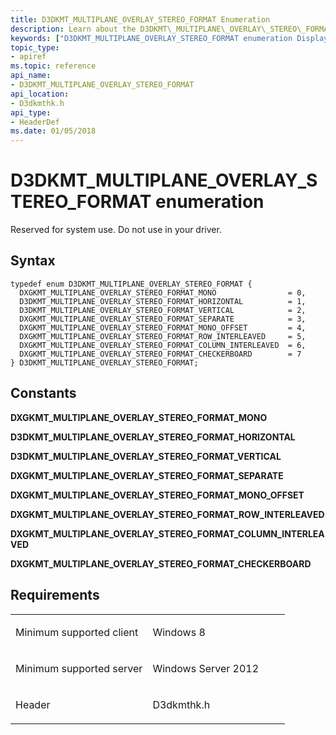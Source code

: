 ```yaml
---
title: D3DKMT_MULTIPLANE_OVERLAY_STEREO_FORMAT Enumeration
description: Learn about the D3DKMT\_MULTIPLANE\_OVERLAY\_STEREO\_FORMAT enumeration, which is reserved for system use. Do not use in your driver.
keywords: ["D3DKMT_MULTIPLANE_OVERLAY_STEREO_FORMAT enumeration Display Devices"]
topic_type:
- apiref
ms.topic: reference
api_name:
- D3DKMT_MULTIPLANE_OVERLAY_STEREO_FORMAT
api_location:
- D3dkmthk.h
api_type:
- HeaderDef
ms.date: 01/05/2018
---
```


# D3DKMT\_MULTIPLANE\_OVERLAY\_STEREO\_FORMAT enumeration


Reserved for system use. Do not use in your driver.

## Syntax

```ManagedCPlusPlus
typedef enum D3DKMT_MULTIPLANE_OVERLAY_STEREO_FORMAT {
  DXGKMT_MULTIPLANE_OVERLAY_STEREO_FORMAT_MONO                = 0,
  D3DKMT_MULTIPLANE_OVERLAY_STEREO_FORMAT_HORIZONTAL          = 1,
  D3DKMT_MULTIPLANE_OVERLAY_STEREO_FORMAT_VERTICAL            = 2,
  DXGKMT_MULTIPLANE_OVERLAY_STEREO_FORMAT_SEPARATE            = 3,
  DXGKMT_MULTIPLANE_OVERLAY_STEREO_FORMAT_MONO_OFFSET         = 4,
  DXGKMT_MULTIPLANE_OVERLAY_STEREO_FORMAT_ROW_INTERLEAVED     = 5,
  DXGKMT_MULTIPLANE_OVERLAY_STEREO_FORMAT_COLUMN_INTERLEAVED  = 6,
  DXGKMT_MULTIPLANE_OVERLAY_STEREO_FORMAT_CHECKERBOARD        = 7
} D3DKMT_MULTIPLANE_OVERLAY_STEREO_FORMAT;
```

## Constants

<span id="DXGKMT_MULTIPLANE_OVERLAY_STEREO_FORMAT_MONO"></span><span id="dxgkmt_multiplane_overlay_stereo_format_mono"></span>**DXGKMT\_MULTIPLANE\_OVERLAY\_STEREO\_FORMAT\_MONO**

<span id="D3DKMT_MULTIPLANE_OVERLAY_STEREO_FORMAT_HORIZONTAL"></span><span id="d3dkmt_multiplane_overlay_stereo_format_horizontal"></span>**D3DKMT\_MULTIPLANE\_OVERLAY\_STEREO\_FORMAT\_HORIZONTAL**

<span id="D3DKMT_MULTIPLANE_OVERLAY_STEREO_FORMAT_VERTICAL"></span><span id="d3dkmt_multiplane_overlay_stereo_format_vertical"></span>**D3DKMT\_MULTIPLANE\_OVERLAY\_STEREO\_FORMAT\_VERTICAL**

<span id="DXGKMT_MULTIPLANE_OVERLAY_STEREO_FORMAT_SEPARATE"></span><span id="dxgkmt_multiplane_overlay_stereo_format_separate"></span>**DXGKMT\_MULTIPLANE\_OVERLAY\_STEREO\_FORMAT\_SEPARATE**

<span id="DXGKMT_MULTIPLANE_OVERLAY_STEREO_FORMAT_MONO_OFFSET"></span><span id="dxgkmt_multiplane_overlay_stereo_format_mono_offset"></span>**DXGKMT\_MULTIPLANE\_OVERLAY\_STEREO\_FORMAT\_MONO\_OFFSET**

<span id="DXGKMT_MULTIPLANE_OVERLAY_STEREO_FORMAT_ROW_INTERLEAVED"></span><span id="dxgkmt_multiplane_overlay_stereo_format_row_interleaved"></span>**DXGKMT\_MULTIPLANE\_OVERLAY\_STEREO\_FORMAT\_ROW\_INTERLEAVED**

<span id="DXGKMT_MULTIPLANE_OVERLAY_STEREO_FORMAT_COLUMN_INTERLEAVED"></span><span id="dxgkmt_multiplane_overlay_stereo_format_column_interleaved"></span>**DXGKMT\_MULTIPLANE\_OVERLAY\_STEREO\_FORMAT\_COLUMN\_INTERLEAVED**

<span id="DXGKMT_MULTIPLANE_OVERLAY_STEREO_FORMAT_CHECKERBOARD"></span><span id="dxgkmt_multiplane_overlay_stereo_format_checkerboard"></span>**DXGKMT\_MULTIPLANE\_OVERLAY\_STEREO\_FORMAT\_CHECKERBOARD**

## Requirements

<table>
<colgroup>
<col width="50%" />
<col width="50%" />
</colgroup>
<tbody>
<tr class="odd">
<td align="left"><p>Minimum supported client</p></td>
<td align="left"><p>Windows 8</p></td>
</tr>
<tr class="even">
<td align="left"><p>Minimum supported server</p></td>
<td align="left"><p>Windows Server 2012</p></td>
</tr>
<tr class="odd">
<td align="left"><p>Header</p></td>
<td align="left">D3dkmthk.h</td>
</tr>
</tbody>
</table>

 

 





